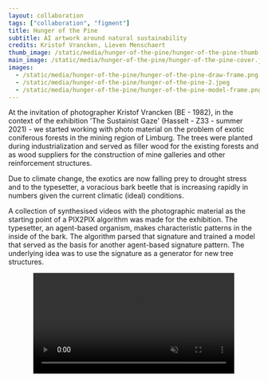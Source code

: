 ```yaml
---
layout: collaboration
tags: ["collaboration", "figment"]
title: Hunger of the Pine
subtitle: AI artwork around natural sustainability
credits: Kristof Vrancken, Lieven Menschaert
thumb_image: /static/media/hunger-of-the-pine/hunger-of-the-pine-thumb.jpeg
main_image: /static/media/hunger-of-the-pine/hunger-of-the-pine-cover.jpeg
images:
  - /static/media/hunger-of-the-pine/hunger-of-the-pine-draw-frame.png
  - /static/media/hunger-of-the-pine/hunger-of-the-pine-2.jpeg
  - /static/media/hunger-of-the-pine/hunger-of-the-pine-model-frame.png
---
```


At the invitation of photographer Kristof Vrancken (BE - 1982), in the context of the exhibition 'The Sustainist Gaze' (Hasselt - Z33 - summer 2021) - we started working with photo material on the problem of exotic coniferous forests in the mining region of Limburg. The trees were planted during industrialization and served as filler wood for the existing forests and as wood suppliers for the construction of mine galleries and other reinforcement structures.

Due to climate change, the exotics are now falling prey to drought stress and to the typesetter, a voracious bark beetle that is increasing rapidly in numbers given the current climatic (ideal) conditions.

A collection of synthesised videos with the photographic material as the starting point of a PIX2PIX algorithm was made for the exhibition. The typesetter, an agent-based organism, makes characteristic patterns in the inside of the bark. The algorithm parsed that signature and trained a model that served as the basis for another agent-based signature pattern. The underlying idea was to use the signature as a generator for new tree structures.

<video loop autoplay muted playsinline src="/static/media/hunger-of-the-pine/hunger-of-the-pine-combined-output.mp4" width="80%" style="margin-left: 10%"></video>
